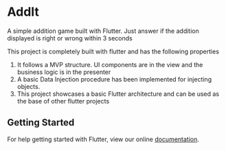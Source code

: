 # AddIt

A simple addition game built with Flutter. Just answer if the addition displayed is right or wrong within 3 seconds


This project is completely built with flutter and has the following properties
1. It follows a MVP structure. UI components are in the view and the business logic is in the presenter
2. A basic Data Injection procedure has been implemented for injecting objects.
3. This project showcases a basic Flutter architecture and can be used as the base of other flutter projects
## Getting Started

For help getting started with Flutter, view our online
[documentation](https://flutter.io/).
